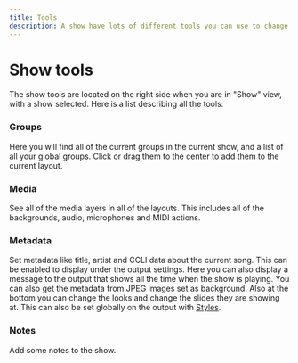 ```yaml
---
title: Tools
description: A show have lots of different tools you can use to change it.
---
```


# Show tools

The show tools are located on the right side when you are in "Show" view, with a show selected. Here is a list describing all the tools:

### Groups

Here you will find all of the current groups in the current show, and a list of all your global groups. Click or drag them to the center to add them to the current layout.

### Media

See all of the media layers in all of the layouts. This includes all of the backgrounds, audio, microphones and MIDI actions.

### Metadata

Set metadata like title, artist and CCLI data about the current song. This can be enabled to display under the output settings. Here you can also display a message to the output that shows all the time when the show is playing. You can also get the metadata from JPEG images set as background. Also at the bottom you can change the looks and change the slides they are showing at. This can also be set globally on the output with [Styles](./styles).

### Notes

Add some notes to the show.
